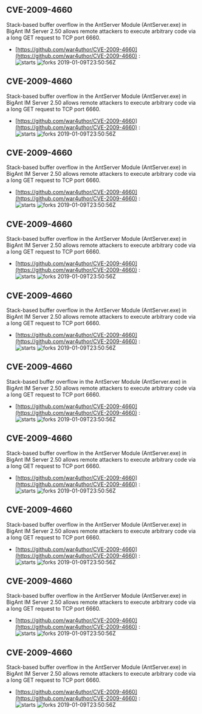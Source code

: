 ## CVE-2009-4660
 Stack-based buffer overflow in the AntServer Module (AntServer.exe) in BigAnt IM Server 2.50 allows remote attackers to execute arbitrary code via a long GET request to TCP port 6660.

- [https://github.com/war4uthor/CVE-2009-4660](https://github.com/war4uthor/CVE-2009-4660) :  
![starts](https://img.shields.io/github/stars/war4uthor/CVE-2009-4660.svg) 
![forks](https://img.shields.io/github/forks/war4uthor/CVE-2009-4660.svg) 
2019-01-09T23:50:56Z

## CVE-2009-4660
 Stack-based buffer overflow in the AntServer Module (AntServer.exe) in BigAnt IM Server 2.50 allows remote attackers to execute arbitrary code via a long GET request to TCP port 6660.

- [https://github.com/war4uthor/CVE-2009-4660](https://github.com/war4uthor/CVE-2009-4660) :  
![starts](https://img.shields.io/github/stars/war4uthor/CVE-2009-4660.svg) 
![forks](https://img.shields.io/github/forks/war4uthor/CVE-2009-4660.svg) 
2019-01-09T23:50:56Z

## CVE-2009-4660
 Stack-based buffer overflow in the AntServer Module (AntServer.exe) in BigAnt IM Server 2.50 allows remote attackers to execute arbitrary code via a long GET request to TCP port 6660.

- [https://github.com/war4uthor/CVE-2009-4660](https://github.com/war4uthor/CVE-2009-4660) :  
![starts](https://img.shields.io/github/stars/war4uthor/CVE-2009-4660.svg) 
![forks](https://img.shields.io/github/forks/war4uthor/CVE-2009-4660.svg) 
2019-01-09T23:50:56Z

## CVE-2009-4660
 Stack-based buffer overflow in the AntServer Module (AntServer.exe) in BigAnt IM Server 2.50 allows remote attackers to execute arbitrary code via a long GET request to TCP port 6660.

- [https://github.com/war4uthor/CVE-2009-4660](https://github.com/war4uthor/CVE-2009-4660) :  
![starts](https://img.shields.io/github/stars/war4uthor/CVE-2009-4660.svg) 
![forks](https://img.shields.io/github/forks/war4uthor/CVE-2009-4660.svg) 
2019-01-09T23:50:56Z

## CVE-2009-4660
 Stack-based buffer overflow in the AntServer Module (AntServer.exe) in BigAnt IM Server 2.50 allows remote attackers to execute arbitrary code via a long GET request to TCP port 6660.

- [https://github.com/war4uthor/CVE-2009-4660](https://github.com/war4uthor/CVE-2009-4660) :  
![starts](https://img.shields.io/github/stars/war4uthor/CVE-2009-4660.svg) 
![forks](https://img.shields.io/github/forks/war4uthor/CVE-2009-4660.svg) 
2019-01-09T23:50:56Z

## CVE-2009-4660
 Stack-based buffer overflow in the AntServer Module (AntServer.exe) in BigAnt IM Server 2.50 allows remote attackers to execute arbitrary code via a long GET request to TCP port 6660.

- [https://github.com/war4uthor/CVE-2009-4660](https://github.com/war4uthor/CVE-2009-4660) :  
![starts](https://img.shields.io/github/stars/war4uthor/CVE-2009-4660.svg) 
![forks](https://img.shields.io/github/forks/war4uthor/CVE-2009-4660.svg) 
2019-01-09T23:50:56Z

## CVE-2009-4660
 Stack-based buffer overflow in the AntServer Module (AntServer.exe) in BigAnt IM Server 2.50 allows remote attackers to execute arbitrary code via a long GET request to TCP port 6660.

- [https://github.com/war4uthor/CVE-2009-4660](https://github.com/war4uthor/CVE-2009-4660) :  
![starts](https://img.shields.io/github/stars/war4uthor/CVE-2009-4660.svg) 
![forks](https://img.shields.io/github/forks/war4uthor/CVE-2009-4660.svg) 
2019-01-09T23:50:56Z

## CVE-2009-4660
 Stack-based buffer overflow in the AntServer Module (AntServer.exe) in BigAnt IM Server 2.50 allows remote attackers to execute arbitrary code via a long GET request to TCP port 6660.

- [https://github.com/war4uthor/CVE-2009-4660](https://github.com/war4uthor/CVE-2009-4660) :  
![starts](https://img.shields.io/github/stars/war4uthor/CVE-2009-4660.svg) 
![forks](https://img.shields.io/github/forks/war4uthor/CVE-2009-4660.svg) 
2019-01-09T23:50:56Z

## CVE-2009-4660
 Stack-based buffer overflow in the AntServer Module (AntServer.exe) in BigAnt IM Server 2.50 allows remote attackers to execute arbitrary code via a long GET request to TCP port 6660.

- [https://github.com/war4uthor/CVE-2009-4660](https://github.com/war4uthor/CVE-2009-4660) :  
![starts](https://img.shields.io/github/stars/war4uthor/CVE-2009-4660.svg) 
![forks](https://img.shields.io/github/forks/war4uthor/CVE-2009-4660.svg) 
2019-01-09T23:50:56Z

## CVE-2009-4660
 Stack-based buffer overflow in the AntServer Module (AntServer.exe) in BigAnt IM Server 2.50 allows remote attackers to execute arbitrary code via a long GET request to TCP port 6660.

- [https://github.com/war4uthor/CVE-2009-4660](https://github.com/war4uthor/CVE-2009-4660) :  
![starts](https://img.shields.io/github/stars/war4uthor/CVE-2009-4660.svg) 
![forks](https://img.shields.io/github/forks/war4uthor/CVE-2009-4660.svg) 
2019-01-09T23:50:56Z

